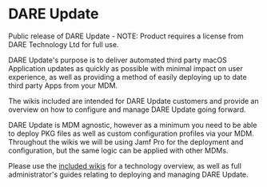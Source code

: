 # DARE Update
Public release of DARE Update - NOTE: Product requires a license from DARE Technology Ltd for full use.

DARE Update's purpose is to deliver automated third party macOS Application updates as quickly as possible with minimal impact on user experience, as well as providing a method of easily deploying up to date third party Apps from your MDM.

The wikis included are intended for DARE Update customers and provide an overview on how to configure and manage DARE Update going forward.

DARE Update is MDM agnostic, however as a minimum you need to be able to deploy PKG files as well as custom configuration profiles via your MDM. Throughout the wikis we will be using Jamf Pro for the deployment and configuration, but the same logic can be applied with other MDMs.

Please use the [included wikis](https://github.com/dare-tech/dareupdate-public/wiki)  for a technology overview, as well as full administrator's guides relating to deploying and managing DARE Update.
